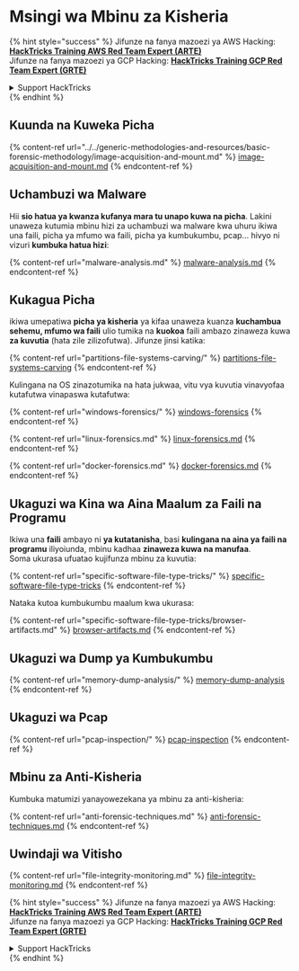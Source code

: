 # Msingi wa Mbinu za Kisheria

{% hint style="success" %}
Jifunze na fanya mazoezi ya AWS Hacking:<img src="/.gitbook/assets/arte.png" alt="" data-size="line">[**HackTricks Training AWS Red Team Expert (ARTE)**](https://training.hacktricks.xyz/courses/arte)<img src="/.gitbook/assets/arte.png" alt="" data-size="line">\
Jifunze na fanya mazoezi ya GCP Hacking: <img src="/.gitbook/assets/grte.png" alt="" data-size="line">[**HackTricks Training GCP Red Team Expert (GRTE)**<img src="/.gitbook/assets/grte.png" alt="" data-size="line">](https://training.hacktricks.xyz/courses/grte)

<details>

<summary>Support HackTricks</summary>

* Angalia [**mpango wa usajili**](https://github.com/sponsors/carlospolop)!
* **Jiunge na** 💬 [**kikundi cha Discord**](https://discord.gg/hRep4RUj7f) au [**kikundi cha telegram**](https://t.me/peass) au **tufuatilie** kwenye **Twitter** 🐦 [**@hacktricks\_live**](https://twitter.com/hacktricks\_live)**.**
* **Shiriki mbinu za hacking kwa kuwasilisha PRs kwa** [**HackTricks**](https://github.com/carlospolop/hacktricks) na [**HackTricks Cloud**](https://github.com/carlospolop/hacktricks-cloud) repos za github.

</details>
{% endhint %}

## Kuunda na Kuweka Picha

{% content-ref url="../../generic-methodologies-and-resources/basic-forensic-methodology/image-acquisition-and-mount.md" %}
[image-acquisition-and-mount.md](../../generic-methodologies-and-resources/basic-forensic-methodology/image-acquisition-and-mount.md)
{% endcontent-ref %}

## Uchambuzi wa Malware

Hii **sio hatua ya kwanza kufanya mara tu unapo kuwa na picha**. Lakini unaweza kutumia mbinu hizi za uchambuzi wa malware kwa uhuru ikiwa una faili, picha ya mfumo wa faili, picha ya kumbukumbu, pcap... hivyo ni vizuri **kumbuka hatua hizi**:

{% content-ref url="malware-analysis.md" %}
[malware-analysis.md](malware-analysis.md)
{% endcontent-ref %}

## Kukagua Picha

ikiwa umepatiwa **picha ya kisheria** ya kifaa unaweza kuanza **kuchambua sehemu, mfumo wa faili** ulio tumika na **kuokoa** faili ambazo zinaweza kuwa **za kuvutia** (hata zile zilizofutwa). Jifunze jinsi katika:

{% content-ref url="partitions-file-systems-carving/" %}
[partitions-file-systems-carving](partitions-file-systems-carving/)
{% endcontent-ref %}

Kulingana na OS zinazotumika na hata jukwaa, vitu vya kuvutia vinavyofaa kutafutwa vinapaswa kutafutwa:

{% content-ref url="windows-forensics/" %}
[windows-forensics](windows-forensics/)
{% endcontent-ref %}

{% content-ref url="linux-forensics.md" %}
[linux-forensics.md](linux-forensics.md)
{% endcontent-ref %}

{% content-ref url="docker-forensics.md" %}
[docker-forensics.md](docker-forensics.md)
{% endcontent-ref %}

## Ukaguzi wa Kina wa Aina Maalum za Faili na Programu

Ikiwa una **faili** ambayo ni **ya kutatanisha**, basi **kulingana na aina ya faili na programu** iliyoiunda, mbinu kadhaa **zinaweza kuwa na manufaa**.\
Soma ukurasa ufuatao kujifunza mbinu za kuvutia:

{% content-ref url="specific-software-file-type-tricks/" %}
[specific-software-file-type-tricks](specific-software-file-type-tricks/)
{% endcontent-ref %}

Nataka kutoa kumbukumbu maalum kwa ukurasa:

{% content-ref url="specific-software-file-type-tricks/browser-artifacts.md" %}
[browser-artifacts.md](specific-software-file-type-tricks/browser-artifacts.md)
{% endcontent-ref %}

## Ukaguzi wa Dump ya Kumbukumbu

{% content-ref url="memory-dump-analysis/" %}
[memory-dump-analysis](memory-dump-analysis/)
{% endcontent-ref %}

## Ukaguzi wa Pcap

{% content-ref url="pcap-inspection/" %}
[pcap-inspection](pcap-inspection/)
{% endcontent-ref %}

## **Mbinu za Anti-Kisheria**

Kumbuka matumizi yanayowezekana ya mbinu za anti-kisheria:

{% content-ref url="anti-forensic-techniques.md" %}
[anti-forensic-techniques.md](anti-forensic-techniques.md)
{% endcontent-ref %}

## Uwindaji wa Vitisho

{% content-ref url="file-integrity-monitoring.md" %}
[file-integrity-monitoring.md](file-integrity-monitoring.md)
{% endcontent-ref %}

{% hint style="success" %}
Jifunze na fanya mazoezi ya AWS Hacking:<img src="/.gitbook/assets/arte.png" alt="" data-size="line">[**HackTricks Training AWS Red Team Expert (ARTE)**](https://training.hacktricks.xyz/courses/arte)<img src="/.gitbook/assets/arte.png" alt="" data-size="line">\
Jifunze na fanya mazoezi ya GCP Hacking: <img src="/.gitbook/assets/grte.png" alt="" data-size="line">[**HackTricks Training GCP Red Team Expert (GRTE)**<img src="/.gitbook/assets/grte.png" alt="" data-size="line">](https://training.hacktricks.xyz/courses/grte)

<details>

<summary>Support HackTricks</summary>

* Angalia [**mpango wa usajili**](https://github.com/sponsors/carlospolop)!
* **Jiunge na** 💬 [**kikundi cha Discord**](https://discord.gg/hRep4RUj7f) au [**kikundi cha telegram**](https://t.me/peass) au **tufuatilie** kwenye **Twitter** 🐦 [**@hacktricks\_live**](https://twitter.com/hacktricks\_live)**.**
* **Shiriki mbinu za hacking kwa kuwasilisha PRs kwa** [**HackTricks**](https://github.com/carlospolop/hacktricks) na [**HackTricks Cloud**](https://github.com/carlospolop/hacktricks-cloud) repos za github.

</details>
{% endhint %}
